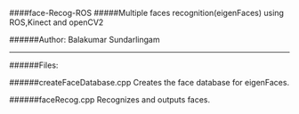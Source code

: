 ####face-Recog-ROS
#####Multiple faces recognition(eigenFaces) using ROS,Kinect and openCV2

######Author: Balakumar Sundarlingam
____________________________________________________


######Files:

######createFaceDatabase.cpp
Creates the face database for eigenFaces. 

######faceRecog.cpp
Recognizes and outputs faces.  
